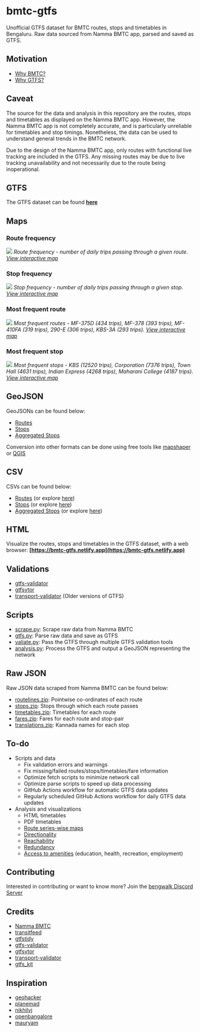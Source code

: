 # bmtc-gtfs

Unofficial GTFS dataset for BMTC routes, stops and timetables in Bengaluru. Raw data sourced from Namma BMTC app, parsed and saved as GTFS.

## Motivation

- [Why BMTC?](https://datameet.org/2016/08/05/bmtc-intelligent-transportation-system-its-open-transport-data/)
- [Why GTFS?](https://gtfs.org/#why-use-gtfs)

## Caveat

The source for the data and analysis in this repository are the routes, stops and timetables as displayed on the Namma BMTC app. However, the Namma BMTC app is not completely accurate, and is particularly unreliable for timetables and stop timings. Nonetheless, the data can be used to understand general trends in the BMTC network.

Due to the design of the Namma BMTC app, only routes with functional live tracking are included in the GTFS. Any missing routes may be due to live tracking unavailability and not necessarily due to the route being inoperational.

## GTFS

The GTFS dataset can be found **[here](gtfs/bmtc.zip?raw=1)**

## Maps

### Route frequency

![](analysis/route-frequency.png)
*Route frequency - number of daily trips passing through a given route. [View interactive map](https://felt.com/map/BMTC-Routes-January-2024-tmH9CPE9AsQmaAIqpwyh9AkdC?loc=13.00,77.50,11z)*

### Stop frequency

![](analysis/stop-frequency.png)
*Stop frequency - number of daily trips passing through a given stop. [View interactive map](https://felt.com/map/BMTC-Stops-January-2024-r1xBsx0DSxu67ij4v36cSC?loc=13.00,77.50,11z)*

### Most frequent route

![](analysis/route-top.png)
*Most frequent routes - MF-375D (434 trips), MF-378 (393 trips), MF-410FA (319 trips), 290-E (306 trips), KBS-3A (293 trips). [View interactive map](https://felt.com/map/Most-Frequent-BMTC-Routes-xc2XS9BtXRFCpqEQBS3REjC?loc=12.9417,77.5444,10.98z)*

### Most frequent stop

![](analysis/stop-top.png)
*Most frequent stops - KBS (12520 trips), Corporation (7376 trips), Town Hall (4631 trips), Indian Express (4268 trips), Maharani College (4187 trips). [View interactive map](https://felt.com/map/Most-Frequent-BMTC-Stops-x3iatTZpSKGCdZGG9ClzZMB?loc=12.96784,77.57994,12.68z)*

## GeoJSON

GeoJSONs can be found below:
- [Routes](geojson/routes.geojson?raw=1)
- [Stops](geojson/stops.geojson?raw=1)
- [Aggregated Stops](geojson/aggregated.geojson?raw=1)

Conversion into other formats can be done using free tools like [mapshaper](https://mapshaper.org/) or [QGIS](https://qgis.org/en/site/)

## CSV

CSVs can be found below:
- [Routes](csv/routes.csv?raw=1) (or explore [here](https://flatgithub.com/Vonter/bmtc-gtfs?filename=csv/routes.csv&stickyColumnName=name&sort=trip_count%2Cdesc))
- [Stops](csv/stops.csv?raw=1) (or explore [here](https://flatgithub.com/Vonter/bmtc-gtfs?filename=csv/stops.csv&stickyColumnName=name&sort=trip_count%2Cdesc))
- [Aggregated Stops](csv/aggregated.csv?raw=1) (or explore [here](https://flatgithub.com/Vonter/bmtc-gtfs?filename=csv/aggregated.csv&stickyColumnName=name&sort=trip_count%2Cdesc))

## HTML

Visualize the routes, stops and timetables in the GTFS dataset, with a web browser: **[https://bmtc-gtfs.netlify.app](https://bmtc-gtfs.netlify.app)**

## Validations

- [gtfs-validator](validation/gtfs-validator)
- [gtfsvtor](validation/gtfsvtor)
- [transport-validator](validation/transport-validator) (Older versions of GTFS)

## Scripts

- [scrape.py](scripts/scrape.py): Scrape raw data from Namma BMTC
- [gtfs.py](scripts/gtfs.py): Parse raw data and save as GTFS
- [valiate.py](scripts/validate.py): Pass the GTFS through multiple GTFS validation tools
- [analysis.py](scripts/analysis.py): Process the GTFS and output a GeoJSON representing the network

## Raw JSON

Raw JSON data scraped from Namma BMTC can be found below:

- [routelines.zip](raw/routelines.zip?raw=1): Pointwise co-ordinates of each route
- [stops.zip](raw/stops.zip?raw=1): Stops through which each route passes
- [timetables.zip](raw/timetables.zip?raw=1): Timetables for each route
- [fares.zip](raw/fares.zip?raw=1): Fares for each route and stop-pair
- [translations.zip](raw/translations.zip?raw=1): Kannada names for each stop

## To-do

- Scripts and data
    - Fix validation errors and warnings
    - Fix missing/failed routes/stops/timetables/fare information
    - Optimize fetch scripts to minimize network call
    - Optimize parse scripts to speed up data processing
    - GitHub Actions workflow for automatic GTFS data updates
    - Regularly scheduled GitHub Actions workflow for daily GTFS data updates
- Analysis and visualizations
    - HTML timetables
    - PDF timetables
    - [Route series-wise maps](https://github.com/geohacker/bmtc#2-and-3-series-routes)
    - [Directionality](https://github.com/geohacker/bmtc#direction)
    - [Reachability](https://github.com/geohacker/bmtc#reachability)
    - [Redundancy](https://github.com/geohacker/bmtc#redundancy)
    - [Access to amenities](https://github.com/geohacker/bmtc#school-walkability) (education, health, recreation, employment)

## Contributing

Interested in contributing or want to know more? Join the [bengwalk Discord Server](https://discord.com/invite/Sdkhu5MYnA)

## Credits

- [Namma BMTC](https://bmtcwebportal.amnex.com/commuter/dashboard)
- [transitfeed](https://github.com/google/transitfeed)
- [gtfstidy](https://github.com/patrickbr/gtfstidy)
- [gtfs-validator](https://github.com/MobilityData/gtfs-validator)
- [gtfsvtor](https://github.com/mecatran/gtfsvtor)
- [transport-validator](https://github.com/etalab/transport-validator)
- [gtfs_kit](https://github.com/mrcagney/gtfs_kit)

## Inspiration

- [geohacker](https://github.com/geohacker/bmtc)
- [planemad](https://bitterscotch.wordpress.com/tag/chennai-bus-map/)
- [nikhilvj](http://nikhilvj.co.in/files/bmtc-gtfs/)
- [openbangalore](https://dataspace.mobi/dataset/bengaluru-public-transport-gtfs-static)
- [mauryam](https://github.com/mauryam/gtfs-data)
